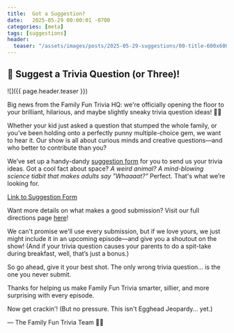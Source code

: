 ```yaml
---
title:  Got a Suggestion?
date:   2025-05-29 00:00:01 -0700
categories: [meta]
tags: [suggestions]
header:
  teaser: "/assets/images/posts/2025-05-29-suggestions/00-title-600x600.png"
---
```


## 🚀 Suggest a Trivia Question (or Three)!

![]({{ page.header.teaser }})

Big news from the Family Fun Trivia HQ: we're officially opening the floor to your brilliant, hilarious, and maybe slightly sneaky trivia question ideas! 🧠✨

Whether your kid just asked a question that stumped the whole family, or you’ve been holding onto a perfectly punny multiple-choice gem, we want to hear it. Our show is all about curious minds and creative questions—and who better to contribute than you?

We’ve set up a handy-dandy [suggestion form](https://forms.gle/1dPcA6FGpZNmZf9N6) for you to send us your trivia ideas. Got a cool fact about space? *A weird animal?* *A mind-blowing science tidbit that makes adults say "Whaaaat?"* Perfect. That's what we’re looking for.

[Link to Suggestion Form](https://forms.gle/1dPcA6FGpZNmZf9N6)

Want more details on what makes a good submission? Visit our full directions page
[here](/contact/suggestions/)!

We can't promise we'll use every submission, but if we love yours, we just might include it in an upcoming episode—and give you a shoutout on the show! (And if your trivia question causes your parents to do a spit-take during breakfast, well, that’s just a bonus.)

So go ahead, give it your best shot. The only wrong trivia question… is the one you never submit.

Thanks for helping us make Family Fun Trivia smarter, sillier, and more surprising with every episode.

Now get crackin'!
(But no pressure. This isn't Egghead Jeopardy... yet.)

— The Family Fun Trivia Team 🎤🎉
